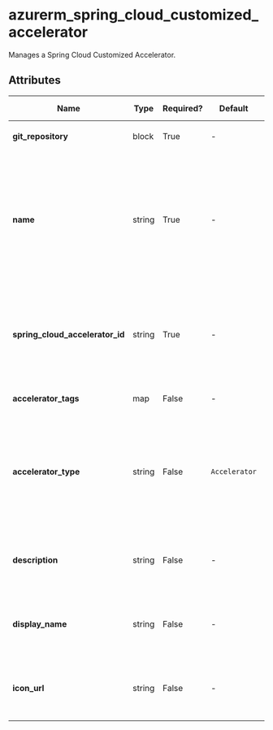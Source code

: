 # azurerm_spring_cloud_customized_accelerator

Manages a Spring Cloud Customized Accelerator.

## Attributes

| Name | Type | Required? | Default  | possible values | Description |
| ---- | ---- | --------- | -------- | ----------- | ----------- |
| **git_repository** | block | True | -  |  -  | A `git_repository` block. | 
| **name** | string | True | -  |  -  | The name which should be used for this Spring Cloud Customized Accelerator. Changing this forces a new Spring Cloud Customized Accelerator to be created. | 
| **spring_cloud_accelerator_id** | string | True | -  |  -  | The ID of the Spring Cloud Accelerator. Changing this forces a new Spring Cloud Customized Accelerator to be created. | 
| **accelerator_tags** | map | False | -  |  -  | Specifies a list of accelerator tags. | 
| **accelerator_type** | string | False | `Accelerator`  |  `Accelerator`, `Fragment`  | Specifies the type of the Spring Cloud Customized Accelerator. Possible values are `Accelerator` and `Fragment`. Defaults to `Accelerator`. | 
| **description** | string | False | -  |  -  | Specifies the description of the Spring Cloud Customized Accelerator. | 
| **display_name** | string | False | -  |  -  | Specifies the display name of the Spring Cloud Customized Accelerator.. | 
| **icon_url** | string | False | -  |  -  | Specifies the icon URL of the Spring Cloud Customized Accelerator.. | 

